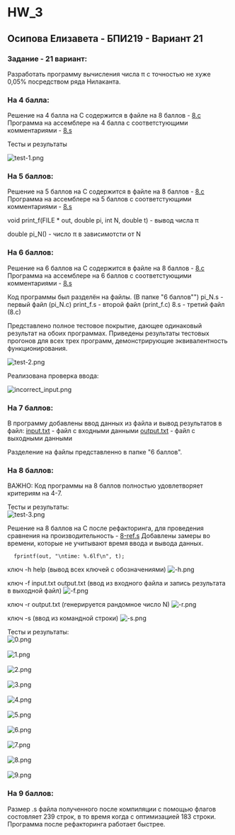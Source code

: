 # HW_3
## Осипова Елизавета - БПИ219 - Вариант 21

### Задание - 21 вариант:
Разработать программу вычисления числа π с точностью не хуже 0,05% посредством ряда Нилаканта.

### На 4 балла:
Решение на 4 балла на C содержится в файле на 8 баллов - [8.c](8.c)
Программа на ассемблере на 4 балла с соответстующими комментариями - [8.s](8.s)

Тесты и результаты 

![test-1.png](test-1.png)

### На 5 баллов:
Решение на 5 баллов на C содержится в файле на 8 баллов - [8.c](8.c)
Программа на ассемблере на 5 баллов с соответстующими комментариями - [8.s](8.s)

void print_f(FILE * out, double pi, int N, double t) - вывод числа π

double pi_N() - число π в зависимотсти от N

### На 6 баллов:
Решение на 6 баллов на C содержится в файле на 8 баллов - [8.c](8.c)
Программа на ассемблере на 6 баллов с соответстующими комментариями - [8.s](8.s)

Код программы был разделён на файлы. (В папке "6 баллов"")
pi_N.s - первый файл (pi_N.с)
print_f.s - второй файл (print_f.с)
8.s - третий файл (8.с)

Представлено полное тестовое покрытие, дающее одинаковый результат на обоих программах.
Приведены результаты тестовых прогонов для всех трех программ, демонстрирующие эквивалентность функционирования.

![test-2.png](test-2.png)

Реализована проверка ввода:

![incorrect_input.png](incorrect_input.png)


### На 7 баллов:

В программу добавлены ввод данных из файла и вывод результатов в файл:
[input.txt](input.txt) - файл с входными данными
[output.txt](output.txt) - файл с выходными данными

Разделение на файлы представленно в папке "6 баллов". 

### На 8 баллов:

ВАЖНО: Код программы на 8 баллов полностью удовлетворяет критериям на 4-7.  

Тесты и результаты:
<br>![test-3.png](test-3.png)</br>

Решение на 8 баллов на С после рефакторинга, для проведения сравнения на производительность - [8-ref.s](8-ref.s) 
Добавлены замеры во времени, которые не учитывают время ввода и вывода данных. 

```
  fprintf(out, "\ntime: %.6lf\n", t);
```

ключ -h help (вывод всех ключей с обозначениями) ![-h.png](-h.png)

ключ -f input.txt output.txt (ввод из входного файла и запись результата в выходной файл) ![-f.png](-f.png)

ключ -r output.txt (генерируется рандомное число N)  ![-r.png](-r.png)

ключ -s (ввод из командной строки)  ![-s.png](-s.png)


Тесты и результаты:
<br>![0.png](0.png)</br>
<br>![1.png](1.png)</br>
<br>![2.png](2.png)</br>
<br>![3.png](3.png)</br>
<br>![4.png](4.png)</br>
<br>![5.png](5.png)</br>
<br>![6.png](6.png)</br>
<br>![7.png](7.png)</br>
<br>![8.png](8.png)</br>
<br>![9.png](9.png)</br>

### На 9 баллов:
Размер .s файла полученного после компиляции с помощью флагов состовляет 239 строк, в то время когда с оптимизацией 183 строки.
Программа после рефакторинга работает быстрее. 






















